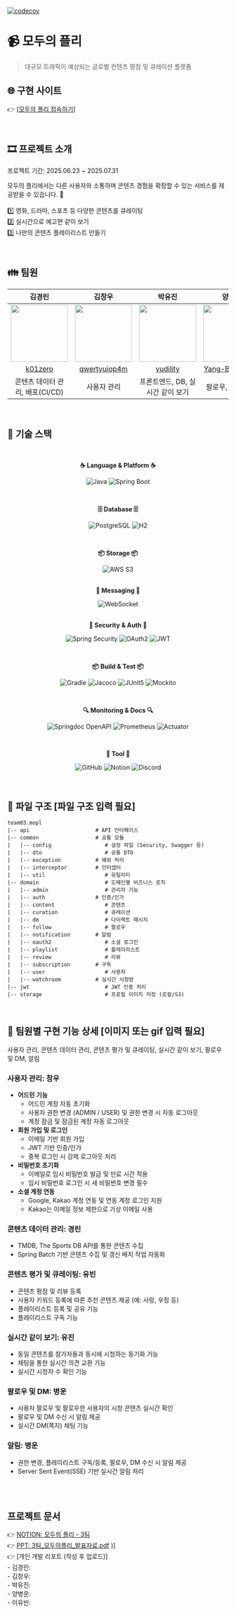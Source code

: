 [![codecov](https://codecov.io/gh/sb01-mopl-team03/sb01-mopl-team03/branch/main/graph/badge.svg)](https://codecov.io/gh/sb01-mopl-team03/sb01-mopl-team03)

# 📹 모두의 플리
> 대규모 트래픽이 예상되는 글로벌 컨텐츠 평점 및 큐레이션 플랫폼

## 🌐 구현 사이트
👉 [[모두의 플리 접속하기](https://sb01-mopl-team03-fe.vercel.app/)]

</br>

## 🎞️ 프로젝트 소개
프로젝트 기간: 2025.06.23 ~ 2025.07.31

모두의 플리에서는 다른 사용자와 소통하며 콘텐츠 경험을 확장할 수 있는 서비스를 제공받을 수 있습니다. :partying_face: 
</br>
</br> 1️⃣ 영화, 드라마, 스포츠 등 다양한 콘텐츠를 큐레이팅
</br> 2️⃣ 실시간으로 예고편 같이 보기
</br> 3️⃣ 나만의 콘텐츠 플레이리스트 만들기

</br>

## :family: 팀원
| 김경린 | 김창우 | 박유진 | 양병운 | 이유빈 :crown: |
|:-----:|:------:|:------:|:------:|:-------:|
|<img src="https://avatars.githubusercontent.com/u/133985654?v=4" width="130">|<img src="https://avatars.githubusercontent.com/u/101470043?v=4" width="130">|<img src="https://avatars.githubusercontent.com/u/78692557?v=4" width="130">|<img src="https://avatars.githubusercontent.com/u/143311964?v=4" width="130">|<img src="https://avatars.githubusercontent.com/u/80386881?v=4" width="130">|
| [k01zero](https://github.com/k01zero) | [qwertyuiop4m](https://github.com/qwertyuiop4m)| [yudility](https://github.com/yudility) | [Yang-ByeongUn](https://github.com/Yang-ByeongUn) | [iiyubb](https://github.com/iiyubb) |
| 콘텐츠 데이터 관리, 배포(CI/CD) | 사용자 관리 | 프론트엔드, DB, 실시간 같이 보기 | 팔로우, DM, 알림 | 콘텐츠 평가 및 큐레이팅 |

</br>

## 🚀 기술 스택

<div align="center">

</br>

**☕ Language & Platform ☕**

<img alt="Java" src="https://img.shields.io/badge/Java-007396?style=for-the-badge&logo=java&logoColor=white" />  <img alt="Spring Boot" src="https://img.shields.io/badge/Spring%20Boot-6DB33F?style=for-the-badge&logo=springboot&logoColor=white" />  

</br>

**🗄️ Database 🗄️** 

<img alt="PostgreSQL" src="https://img.shields.io/badge/PostgreSQL-336791?style=for-the-badge&logo=postgresql&logoColor=white" />  <img alt="H2" src="https://img.shields.io/badge/H2-1C99E0?style=for-the-badge&logo=h2&logoColor=white" />

</br>

**:package: Storage :package:**

<img alt="AWS S3" src="https://img.shields.io/badge/AWS%20S3-FF9900?style=for-the-badge&logo=amazons3&logoColor=white" />

</br>
</br>


**:envelope_with_arrow: Messaging :envelope_with_arrow:**

<img alt="WebSocket" src="https://img.shields.io/badge/WebSocket-6A1B9A?style=for-the-badge&logo=websocket&logoColor=white" />

</br>
</br>

**🔐 Security & Auth 🔐**

<img alt="Spring Security" src="https://img.shields.io/badge/Spring%20Security-6DB33F?style=for-the-badge&logo=springsecurity&logoColor=white" />  <img alt="OAuth2" src="https://img.shields.io/badge/OAuth2-2C4A7A?style=for-the-badge&logo=openid&logoColor=white" />  <img alt="JWT" src="https://img.shields.io/badge/JWT-000000?style=for-the-badge&logo=jsonwebtokens&logoColor=white" />

</br>

**📦 Build & Test 📦**

<img alt="Gradle" src="https://img.shields.io/badge/Gradle-02303A?style=for-the-badge&logo=gradle&logoColor=white" />  <img alt="Jacoco" src="https://img.shields.io/badge/Jacoco-C51A4A?style=for-the-badge&logo=jacoco&logoColor=white" />  <img alt="JUnit5" src="https://img.shields.io/badge/JUnit5-25A162?style=for-the-badge&logo=junit5&logoColor=white" />  <img alt="Mockito" src="https://img.shields.io/badge/Mockito-FFCB2B?style=for-the-badge&logo=mockito&logoColor=black" />  

</br>

**🔍 Monitoring & Docs 🔍** 

<img alt="Springdoc OpenAPI" src="https://img.shields.io/badge/OpenAPI-6BA539?style=for-the-badge&logo=swagger&logoColor=white" />  <img alt="Prometheus" src="https://img.shields.io/badge/Prometheus-E6522C?style=for-the-badge&logo=prometheus&logoColor=white" />  <img alt="Actuator" src="https://img.shields.io/badge/Actuator-6DB33F?style=for-the-badge&logo=spring&logoColor=white" />

</br>

**:speech_balloon: Tool :speech_balloon:** 

<img alt="GitHub" src="https://img.shields.io/badge/GitHub-181717?style=for-the-badge&logo=github&logoColor=white" />  
<img alt="Notion" src="https://img.shields.io/badge/Notion-000000?style=for-the-badge&logo=notion&logoColor=white" />  
<img alt="Discord" src="https://img.shields.io/badge/Discord-5865F2?style=for-the-badge&logo=discord&logoColor=white" />


</div>

</br>
</br>

## 📁 파일 구조 [파일 구조 입력 필요]
```
team03.mopl 
|-- api                     # API 인터페이스 
|-- common                  # 공통 모듈
|   |-- config                 # 설정 파일 (Security, Swagger 등) 
|   |-- dto                    # 공통 DTO 
|   |-- exception           # 예외 처리 
|   |-- interceptor         # 인터셉터 
|   |-- util                   # 유틸리티 
|-- domain                     # 도메인별 비즈니스 로직 
|   |-- admin                  # 관리자 기능 
|   |-- auth                # 인증/인가 
|   |-- content                # 콘텐츠 
|   |-- curation               # 큐레이션 
|   |-- dm                     # 다이렉트 메시지 
|   |-- follow                 # 팔로우 
|   |-- notification        # 알림 
|   |-- oauth2                 # 소셜 로그인 
|   |-- playlist               # 플레이리스트 
|   |-- review                 # 리뷰 
|   |-- subscription        # 구독 
|   |-- user                   # 사용자 
|   |-- watchroom           # 실시간 시청방 
|-- jwt                        # JWT 인증 처리 
|-- storage                    # 프로필 이미지 저장 (로컬/S3)
```

</br>

## :pushpin: 팀원별 구현 기능 상세 [이미지 또는 gif 입력 필요]
사용자 관리, 콘텐츠 데이터 관리, 콘텐츠 평가 및 큐레이팅, 실시간 같이 보기, 팔로우 및 DM, 알림

### 사용자 관리: 창우
- **어드민 기능**
  - 어드민 계정 자동 초기화
  - 사용자 권한 변경 (ADMIN / USER) 및 권한 변경 시 자동 로그아웃
  - 계정 잠금 및 잠금된 계정 자동 로그아웃
- **회원 가입 및 로그인**
  - 이메일 기반 회원 가입
  - JWT 기반 인증/인가
  - 중복 로그인 시 강제 로그아웃 처리
- **비밀번호 초기화**
  - 이메일로 임시 비밀번호 발급 및 만료 시간 적용
  - 임시 비밀번호 로그인 시 새 비밀번호 변경 필수
- **소셜 계정 연동**
  - Google, Kakao 계정 연동 및 연동 계정 로그인 지원
  - Kakao는 이메일 정보 제한으로 가상 이메일 사용

### 콘텐츠 데이터 관리: 경린
- TMDB, The Sports DB API를 통한 콘텐츠 수집
- Spring Batch 기반 콘텐츠 수집 및 갱신 배치 작업 자동화

### 콘텐츠 평가 및 큐레이팅: 유빈
- 콘텐츠 평점 및 리뷰 등록
- 사용자 키워드 등록에 따른 추천 콘텐츠 제공 (예: 사랑, 우정 등)
- 플레이리스트 등록 및 공유 기능
- 플레이리스트 구독 기능

### 실시간 같이 보기: 유진
- 동일 콘텐츠를 참가자들과 동시에 시청하는 동기화 기능
- 채팅을 통한 실시간 의견 교환 기능
- 실시간 시청자 수 확인 기능

### 팔로우 및 DM: 병운
- 사용자 팔로우 및 팔로우한 사용자의 시청 콘텐츠 실시간 확인
- 팔로우 및 DM 수신 시 알림 제공
- 실시간 DM(쪽지) 채팅 기능

### 알림: 병운
- 권한 변경, 플레이리스트 구독/등록, 팔로우, DM 수신 시 알림 제공
- Server Sent Event(SSE) 기반 실시간 알림 처리

</br>
</br>


## 프로젝트 문서
👉 [NOTION: 모두의 플리 - 3팀](https://rightful-teacher-7d1.notion.site/03-21b79af88c5d80519dcfdd344dc082eb?source=copy_link)
</br>
👉 [PPT: 3팀_모두의플리_발표자료.pdf](https://github.com/user-attachments/files/21523354/3._._.pdf)
)]
</br>
👉 [개인 개발 리포트 (작성 후 업로드)]
    </br> - 김경린:
    </br> - 김창우:
    </br> - 박유진:
    </br> - 양병운:
    </br> - 이유빈:
